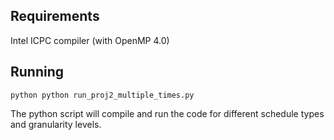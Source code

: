 Requirements
------------

Intel ICPC compiler (with OpenMP 4.0)


Running
-------

    python python run_proj2_multiple_times.py

The python script will compile and run the code for different schedule types and granularity levels.

